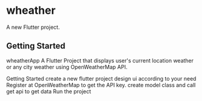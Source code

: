 # wheather

A new Flutter project.

## Getting Started
wheatherApp
A Flutter Project that displays user's current location weather or any city weather using OpenWeatherMap API.


Getting Started
create a new flutter project
design ui according to your need
Register at OpenWeatherMap to get the API key.
create model class and call get api to get data
Run the project
